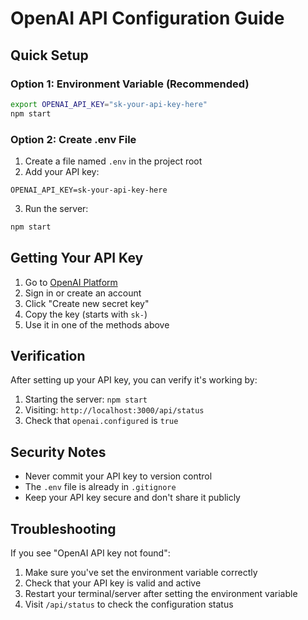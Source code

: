 # OpenAI API Configuration Guide

## Quick Setup

### Option 1: Environment Variable (Recommended)
```bash
export OPENAI_API_KEY="sk-your-api-key-here"
npm start
```

### Option 2: Create .env File
1. Create a file named `.env` in the project root
2. Add your API key:
```
OPENAI_API_KEY=sk-your-api-key-here
```
3. Run the server:
```bash
npm start
```

## Getting Your API Key

1. Go to [OpenAI Platform](https://platform.openai.com/api-keys)
2. Sign in or create an account
3. Click "Create new secret key"
4. Copy the key (starts with `sk-`)
5. Use it in one of the methods above

## Verification

After setting up your API key, you can verify it's working by:

1. Starting the server: `npm start`
2. Visiting: `http://localhost:3000/api/status`
3. Check that `openai.configured` is `true`

## Security Notes

- Never commit your API key to version control
- The `.env` file is already in `.gitignore`
- Keep your API key secure and don't share it publicly

## Troubleshooting

If you see "OpenAI API key not found":
1. Make sure you've set the environment variable correctly
2. Check that your API key is valid and active
3. Restart your terminal/server after setting the environment variable
4. Visit `/api/status` to check the configuration status
